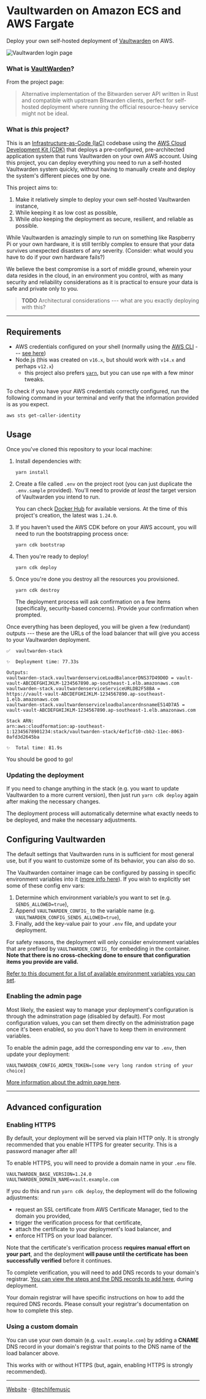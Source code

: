 # Vaultwarden on Amazon ECS and AWS Fargate

Deploy your own self-hosted deployment of [Vaultwarden][vaultwarden] on AWS.

![Vaultwarden login page](./assets/vaultwarden.png)

### What is [VaultWarden]?

From the project page:

> Alternative implementation of the Bitwarden server API written in Rust and compatible with upstream Bitwarden clients, perfect for self-hosted deployment where running the official resource-heavy service might not be ideal.

### What is _this_ project?

This is an [Infrastructure-as-Code (IaC)][iac] codebase using the
[AWS Cloud Development Kit (CDK)][awscdk] that deploys a pre-configured, pre-architected
application system that runs Vaultwarden on your own AWS account. Using this project,
you can deploy everything you need to run a self-hosted Vaultwarden system quickly,
without having to manually create and deploy the system's different pieces one by one.

This project aims to:

1. Make it relatively simple to deploy your own self-hosted Vaultwarden instance,
2. While keeping it as low cost as possible,
3. While _also_ keeping the deployment as secure, resilient, and reliable as possible.

While Vaultwarden is amazingly simple to run on something like Raspberry Pi or your own
hardware, it is still terribly complex to ensure that your data survives unexpected
disasters of any severity. (Consider: what would you have to do if your own hardware fails?)

We believe the best compromise is a sort of middle ground, wherein your data resides
in the cloud, in an environment you control, with as many security and reliability
considerations as it is practical to ensure your data is safe and private only to you.

> **TODO** Architectural considerations --- what are you exactly deploying with this?

---

## Requirements

- AWS credentials configured on your shell (normally using the [AWS CLI][awscli] --- [see here][creds-config])
- Node.js (this was created on `v16.x`, but should work with `v14.x` and perhaps `v12.x`)
  - this project also prefers [`yarn`][yarn], but you can use `npm` with a few minor tweaks.

To check if you have your AWS credentials correctly configured, run the following command
in your terminal and verify that the information provided is as you expect.

```shell
aws sts get-caller-identity
```

## Usage

Once you've cloned this repository to your local machine:

1. Install dependencies with:

   ```shell
   yarn install
   ```

2. Create a file called `.env` on the project root (you can just duplicate the `.env.sample` provided). You'll need to provide _at least_ the target version of Vaultwarden you intend to run.

   You can check [Docker Hub][docker-hub] for available versions.
   At the time of this project's creation, the latest was `1.24.0`.

3. If you haven't used the AWS CDK before on your AWS account, you will need to run
   the bootstrapping process once:

   ```shell
   yarn cdk bootstrap
   ```

4. Then you're ready to deploy!

   ```shell
   yarn cdk deploy
   ```
	 
5. Once you're done you destroy all the resources you provisioned.
	 ```shell
	 yarn cdk destroy
	 ```

   The deployment process will ask confirmation on a few items (specifically, security-based
   concerns). Provide your confirmation when prompted.

Once everything has been deployed, you will be given a few (redundant) outputs ---
these are the URLs of the load balancer that will give you access to your Vaultwarden deployment.

```text
✅  vaultwarden-stack

✨  Deployment time: 77.33s

Outputs:
vaultwarden-stack.vaultwardenserviceLoadBalancerDNS37D49D0D = vault-vault-ABCDEFGHIJKLM-1234567890.ap-southeast-1.elb.amazonaws.com
vaultwarden-stack.vaultwardenserviceServiceURLDB2F58BA = https://vault-vault-ABCDEFGHIJKLM-1234567890.ap-southeast-1.elb.amazonaws.com
vaultwarden-stack.vaultwardenserviceloadbalancerdnsnameE514D7A5 = vault-vault-ABCDEFGHIJKLM-1234567890.ap-southeast-1.elb.amazonaws.com

Stack ARN:
arn:aws:cloudformation:ap-southeast-1:12345678901234:stack/vaultwarden-stack/4ef1cf10-cbb2-11ec-8063-0afd3d2645ba

✨  Total time: 81.9s
```

You should be good to go!

### Updating the deployment

If you need to change anything in the stack (e.g. you want to update Vaultwarden to a
more current version), then just run `yarn cdk deploy` again after making the
necessary changes.

The deployment process will automatically determine what exactly needs to be deployed,
and make the necessary adjustments.

## Configuring Vaultwarden

The default settings that Vaultwarden runs in is sufficient for most general use, but
if you want to customize some of its behavior, you can also do so.

The Vaultwarden container image can be configured by passing in specific environment
variables into it ([more info here][vaultwarden-envvars]). If you wish to explicitly
set some of these config env vars:

1. Determine which environment variable/s you want to set (e.g. `SENDS_ALLOWED=true`),
2. Append `VAULTWARDEN_CONFIG_` to the variable name (e.g. `VAULTWARDEN_CONFIG_SENDS_ALLOWED=true`),
3. Finally, add the key-value pair to your `.env` file, and update your deployment.

For safety reasons, the deployment will only consider environment variables that are
prefixed by `VAULTWARDEN_CONFIG_` for embedding in the container. **Note that there is no
cross-checking done to ensure that configuration items you provide are valid.**

[Refer to this document for a list of available environment variables you can set][vaultwarden-envvar-list].

### Enabling the admin page

Most likely, the easiest way to manage your deployment's configuration is through
the adminstration page (disabled by default). For most configuration values, you can
set them directly on the administration page once it's been enabled, so you don't have
to keep them in environment variables.

To enable the admin page, add the corresponding env var to `.env`, then update your
deployment:

```dotenv
VAULTWARDEN_CONFIG_ADMIN_TOKEN=[some very long random string of your choice]
```

[More information about the admin page here][vaultwarden-admin-page].

---

## Advanced configuration

### Enabling HTTPS

By default, your deployment will be served via plain HTTP only.
It is strongly recommended that you enable HTTPS for greater security.
This is a password manager after all!

To enable HTTPS, you will need to provide a domain name in your `.env` file.

```dotenv
VAULTWARDEN_BASE_VERSION=1.24.0
VAULTWARDEN_DOMAIN_NAME=vault.example.com
```

If you do this and run `yarn cdk deploy`, the deployment will do the following adjustments:

- request an SSL certificate from AWS Certificate Manager, tied to the domain you provided,
- trigger the verification process for that certificate,
- attach the certificate to your deployment's load balancer, and
- enforce HTTPS on your load balancer.

Note that the certificate's verification process **requires manual effort on your part**,
and the deployment **will pause until the certificate has been successfully verified** before
it continues.

To complete verification, you will need to add DNS records to your domain's registrar.
[You can view the steps and the DNS records to add here][verification], during deployment.

Your domain registrar will have specific instructions on how to add the required
DNS records. Please consult your registrar's documentation on how to complete this step.

### Using a custom domain

You can use your own domain (e.g. `vault.example.com`) by adding a **CNAME** DNS record
in your domain's registrar that points to the DNS name of the load balancer above.

This works with or without HTTPS (but, again, enabling HTTPS is strongly recommended).

---

[Website][website] &middot; [@techlifemusic][twitter]

[vaultwarden]: https://github.com/dani-garcia/vaultwarden
[iac]: https://docs.aws.amazon.com/whitepapers/latest/introduction-devops-aws/infrastructure-as-code.html
[awscdk]: https://aws.amazon.com/cdk
[awscli]: https://aws.amazon.com/cli
[creds-config]: https://docs.aws.amazon.com/cli/latest/userguide/cli-chap-configure.html
[yarn]: https://classic.yarnpkg.com/lang/en/
[docker-hub]: https://hub.docker.com/r/vaultwarden/server/tags
[verification]: https://console.aws.amazon.com/acm/home#/certificates/list
[website]: https://richardneililagan.com
[twitter]: https://twitter.com/techlifemusic
[vaultwarden-envvars]: https://github.com/dani-garcia/vaultwarden/wiki/Configuration-overview
[vaultwarden-envvar-list]: https://github.com/dani-garcia/vaultwarden/blob/main/.env.template
[vaultwarden-admin-page]: https://github.com/dani-garcia/vaultwarden/wiki/Enabling-admin-page
